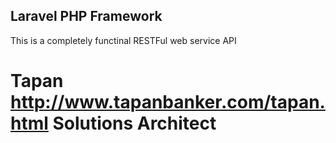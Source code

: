 ## Laravel PHP Framework

This is a completely functinal RESTFul web service API 

# Tapan http://www.tapanbanker.com/tapan.html Solutions Architect
